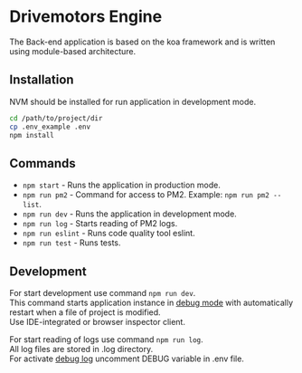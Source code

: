 # Drivemotors Engine

The Back-end application is based on the koa framework and is written
using module-based architecture.

## Installation
NVM should be installed for run application in development mode.

```sh
cd /path/to/project/dir
cp .env_example .env
npm install
```

## Commands
* `npm start` - Runs the application in production mode.
* `npm run pm2` - Command for access to PM2.
Example: `npm run pm2 -- list`.
* `npm run dev` - Runs the application in development mode.
* `npm run log` - Starts reading of PM2 logs.
* `npm run eslint` - Runs code quality tool eslint.
* `npm run test` - Runs tests.

## Development
For start development use command `npm run dev`.\
This command starts application instance in
[debug mode](https://nodejs.org/en/docs/guides/debugging-getting-started/)
with automatically restart when a file of project is modified.\
Use IDE-integrated or browser inspector client.

For start reading of logs use command `npm run log`.\
All log files are stored in .log directory.\
For activate
[debug log](https://www.npmjs.com/package/debug)
uncomment DEBUG variable in .env file.
